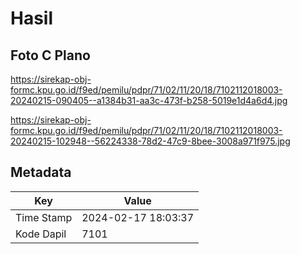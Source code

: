 # Hasil

## Foto C Plano

https://sirekap-obj-formc.kpu.go.id/f9ed/pemilu/pdpr/71/02/11/20/18/7102112018003-20240215-090405--a1384b31-aa3c-473f-b258-5019e1d4a6d4.jpg

https://sirekap-obj-formc.kpu.go.id/f9ed/pemilu/pdpr/71/02/11/20/18/7102112018003-20240215-102948--56224338-78d2-47c9-8bee-3008a971f975.jpg


## Metadata

| Key        | Value               |
| ---------- | ------------------- |
| Time Stamp | 2024-02-17 18:03:37 |
| Kode Dapil | 7101                |



